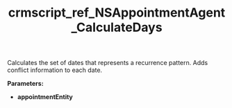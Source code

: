 ﻿---
title: crmscript_ref_NSAppointmentAgent_CalculateDays
description: RecurrenceInfo CalculateDays(AppointmentEntity appointmentEntity)
intellisense: NSAppointmentAgent.CalculateDays
keywords: NSAppointmentAgent,CalculateDays
so.topic: reference
---

Calculates the set of dates that represents a recurrence pattern. Adds conflict information to each date.

**Parameters:**
 - **appointmentEntity** 
